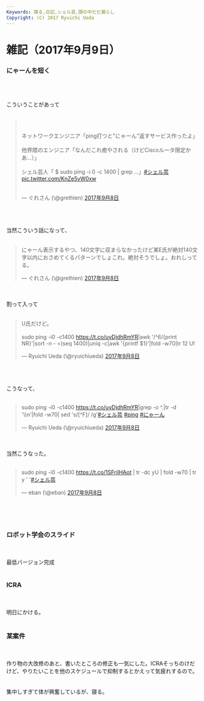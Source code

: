 ```yaml
---
Keywords: 寝る,日記,シェル芸,頭の中だだ漏らし
Copyright: (C) 2017 Ryuichi Ueda
---
```


# 雑記（2017年9月9日）
<h3>にゃーんを短く</h3><br />
<br />
<br />
こういうことがあって<br />
<br />
<blockquote class="twitter-tweet" data-lang="ja"><br />
<p dir="ltr" lang="ja">ネットワークエンジニア「ping打つと"にゃーん"返すサービス作ったよ」<br />
<br />
他界隈のエンジニア「なんだこれ癒やされる（けどCiscoルータ限定かあ…）」<br />
<br />
シェル芸人「 $ sudo ping -i 0 -c 1400 | grep …」<a href="https://twitter.com/hashtag/%E3%82%B7%E3%82%A7%E3%83%AB%E8%8A%B8?src=hash">#シェル芸</a> <a href="https://t.co/KnZe5vW0xw">pic.twitter.com/KnZe5vW0xw</a></p><br />
— ぐれさん (\@grethlen) <a href="https://twitter.com/grethlen/status/906154326975905793">2017年9月8日</a></blockquote><br />
<script async src="//platform.twitter.com/widgets.js" charset="utf-8"></script><br />
<br />
当然こういう話になって、<br />
<br />
<blockquote class="twitter-tweet" data-lang="ja"><p lang="ja" dir="ltr">にゃーん表示するやつ、140文字に収まらなかったけど某E氏が絶対140文字以内におさめてくるパターンでしょこれ。絶対そうでしょ。おれしってる。</p>&mdash; ぐれさん (\@grethlen) <a href="https://twitter.com/grethlen/status/906167669518327808">2017年9月8日</a></blockquote> <script async src="//platform.twitter.com/widgets.js" charset="utf-8"></script><br />
<br />
割って入って<br />
<br />
<blockquote class="twitter-tweet" data-lang="ja"><p lang="ja" dir="ltr">U氏だけど。<br><br>sudo ping -i0 -c1400 <a href="https://t.co/uyDjdhRmYR">https://t.co/uyDjdhRmYR</a>|awk &#39;/^6/{print NR}&#39;|sort -n - &lt;(seq 1400)|uniq -c|awk &#39;{printf $1}&#39;|fold -w70|tr 12 U!</p>&mdash; Ryuichi Ueda (\@ryuichiueda) <a href="https://twitter.com/ryuichiueda/status/906286383580381184">2017年9月8日</a></blockquote> <script async src="//platform.twitter.com/widgets.js" charset="utf-8"></script><br />
<br />
<br />
こうなって、<br />
<br />
<blockquote class="twitter-tweet" data-lang="ja"><p lang="en" dir="ltr">sudo ping -i0 -c1400 <a href="https://t.co/uyDjdhRmYR">https://t.co/uyDjdhRmYR</a>|grep -o ^.|tr -d &#39;\\n&#39;|fold -w70| sed &#39;s/[^F]/ /g&#39;<a href="https://twitter.com/hashtag/%E3%82%B7%E3%82%A7%E3%83%AB%E8%8A%B8?src=hash">#シェル芸</a> <a href="https://twitter.com/hashtag/ping?src=hash">#ping</a> <a href="https://twitter.com/hashtag/%E3%81%AB%E3%82%83%E3%83%BC%E3%82%93?src=hash">#にゃーん</a></p>&mdash; Ryuichi Ueda (\@ryuichiueda) <a href="https://twitter.com/ryuichiueda/status/906291672153075712">2017年9月8日</a></blockquote> <script async src="//platform.twitter.com/widgets.js" charset="utf-8"></script><br />
<br />
当然こうなった。<br />
<br />
<blockquote class="twitter-tweet" data-lang="ja"><p lang="en" dir="ltr">sudo ping -i0 -c1400 <a href="https://t.co/1SFrjlHAot">https://t.co/1SFrjlHAot</a> | tr -dc yU | fold -w70 | tr y &#39; &#39;<a href="https://twitter.com/hashtag/%E3%82%B7%E3%82%A7%E3%83%AB%E8%8A%B8?src=hash">#シェル芸</a></p>&mdash; eban (\@eban) <a href="https://twitter.com/eban/status/906305537075056640">2017年9月8日</a></blockquote> <script async src="//platform.twitter.com/widgets.js" charset="utf-8"></script><br />
<br />
<br />
<h3>ロボット学会のスライド</h3><br />
<br />
最低バージョン完成<br />
<br />
<h3>ICRA</h3><br />
<br />
明日にかける。<br />
<br />
<h3>某案件</h3><br />
<br />
作り物の大改修のあと、書いたところの修正も一気にした。ICRAそっちのけだけど、やりたいことを他のスケジュールで抑制するとかえって気疲れするので。<br />
<br />
<br />
集中しすぎて体が興奮しているが、寝る。
